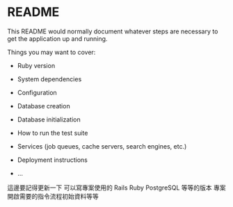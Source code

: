 # README

This README would normally document whatever steps are necessary to get the
application up and running.

Things you may want to cover:

* Ruby version

* System dependencies

* Configuration

* Database creation

* Database initialization

* How to run the test suite

* Services (job queues, cache servers, search engines, etc.)

* Deployment instructions

* ...

這邊要記得更新一下
可以寫專案使用的 Rails Ruby PostgreSQL 等等的版本
專案開啟需要的指令流程初始資料等等
